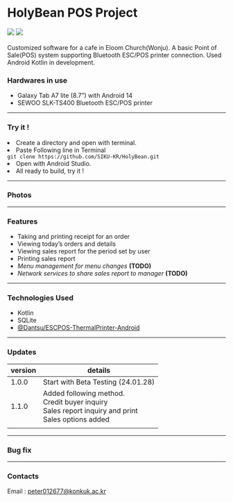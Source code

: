 # HolyBean POS Project
<div> 
<img src="https://img.shields.io/badge/Kotlin-7F52FF?style=for-the-badge&logo=Kotlin&logoColor=white">
<img src="https://img.shields.io/badge/Android-34A853?style=for-the-badge&logo=Android&logoColor=white">
</div>
<br/>
Customized software for a cafe in Eloom Church(Wonju). A basic Point of Sale(POS) system supporting Bluetooth ESC/POS printer connection. Used Android Kotlin in development.

### Hardwares in use

- Galaxy Tab A7 lite (8.7”) with Android 14
- SEWOO SLK-TS400 Bluetooth ESC/POS printer

---

### Try it !
<li>
Create a directory and open with terminal.
</li>
<li>Paste Following line in Terminal</li>
<code>git clone https://github.com/SIKU-KR/HolyBean.git</code>
<li>Open with Android Studio.</li>
<li>All ready to build, try it !</li>

---

### Photos

---

### Features

- Taking and printing receipt for an order
- Viewing today’s orders and details
- Viewing sales report for the period set by user
- Printing sales report
- *Menu management for menu changes* **(TODO)**
- *Network services to share sales report to manager* **(TODO)**

---

### Technologies Used

- Kotlin
- SQLite
- [@Dantsu/ESCPOS-ThermalPrinter-Android](https://github.com/DantSu/ESCPOS-ThermalPrinter-Android)

---

### Updates

| version | details |
| --- | --- |
| 1.0.0 | Start with Beta Testing (24.01.28) |
| 1.1.0 | Added following method. <br> Credit buyer inquiry <br> Sales report inquiry and print <br> Sales options added |
|  |  |

---

### Bug fix

---

### Contacts
Email : peter012677@konkuk.ac.kr
